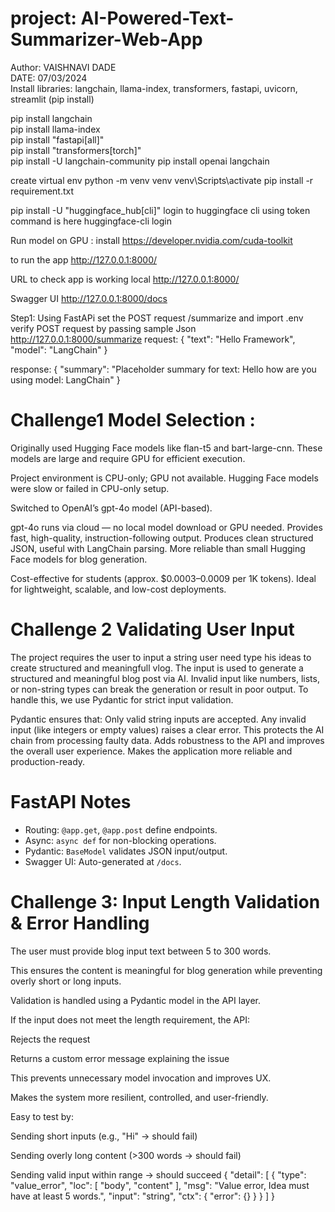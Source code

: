 # project: AI-Powered-Text-Summarizer-Web-App
Author: VAISHNAVI DADE  
DATE: 07/03/2024  
Install libraries: langchain, llama-index, transformers, fastapi, uvicorn, streamlit (pip install)   

pip install langchain  
pip install llama-index  
pip install "fastapi[all]"  
pip install "transformers[torch]"  
pip install -U langchain-community
pip install openai langchain


create virtual env
python -m venv venv
venv\Scripts\activate
pip install -r requirement.txt

pip install -U "huggingface_hub[cli]"
login to huggingface cli using token command is here 
huggingface-cli login


Run model on GPU : install https://developer.nvidia.com/cuda-toolkit


to run the app http://127.0.0.1:8000/

URL to check app is working local 
http://127.0.0.1:8000/

Swagger UI
http://127.0.0.1:8000/docs 


Step1:
Using FastAPi set the POST request /summarize and import .env
verify POST request by passing sample Json
http://127.0.0.1:8000/summarize
request:
{
  "text": "Hello Framework",
  "model": "LangChain"
}

response: 
{
  "summary": "Placeholder summary for text: Hello how are you using model: LangChain"
}

# Challenge1 Model Selection :
Originally used Hugging Face models like flan-t5 and bart-large-cnn. These models are large and require GPU for efficient execution.

Project environment is CPU-only; GPU not available. Hugging Face models were slow or failed in CPU-only setup.

Switched to OpenAI’s gpt-4o model (API-based).

gpt-4o runs via cloud — no local model download or GPU needed. Provides fast, high-quality, instruction-following output. Produces clean structured JSON, useful with LangChain parsing. More reliable than small Hugging Face models for blog generation.

Cost-effective for students (approx. $0.0003–0.0009 per 1K tokens). Ideal for lightweight, scalable, and low-cost deployments.


# Challenge 2 Validating User Input 
The project requires the user to input a string user need type his ideas to create structured and meaningfull vlog.
The input is used to generate a structured and meaningful blog post via AI.
Invalid input like numbers, lists, or non-string types can break the generation or result in poor output.
To handle this, we use Pydantic for strict input validation.

Pydantic ensures that:
Only valid string inputs are accepted.
Any invalid input (like integers or empty values) raises a clear error.
This protects the AI chain from processing faulty data.
Adds robustness to the API and improves the overall user experience.
Makes the application more reliable and production-ready. 



# FastAPI Notes
- Routing: `@app.get`, `@app.post` define endpoints.
- Async: `async def` for non-blocking operations.
- Pydantic: `BaseModel` validates JSON input/output.
- Swagger UI: Auto-generated at `/docs`.

# Challenge 3: Input Length Validation & Error Handling
The user must provide blog input text between 5 to 300 words.

This ensures the content is meaningful for blog generation while preventing overly short or long inputs.

Validation is handled using a Pydantic model in the API layer.

If the input does not meet the length requirement, the API:

Rejects the request

Returns a custom error message explaining the issue

This prevents unnecessary model invocation and improves UX.

Makes the system more resilient, controlled, and user-friendly.

Easy to test by:

Sending short inputs (e.g., "Hi" → should fail)

Sending overly long content (>300 words → should fail)

Sending valid input within range → should succeed
{
    "detail": [
        {
            "type": "value_error",
            "loc": [
                "body",
                "content"
            ],
            "msg": "Value error, Idea must have at least 5 words.",
            "input": "string",
            "ctx": {
                "error": {}
            }
        }
    ]
}